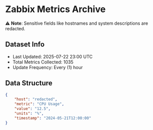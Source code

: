 # Zabbix Metrics Archive

⚠️ **Note**: Sensitive fields like hostnames and system descriptions are redacted.

## Dataset Info
- Last Updated: 2025-07-22 23:00 UTC
- Total Metrics Collected: 1035
- Update Frequency: Every (1) hour

## Data Structure
```json
{
    "host": "redacted",
    "metric": "CPU Usage",
    "value": "12.5",
    "units": "%",
    "timestamp": "2024-05-21T12:00:00"
}
```
